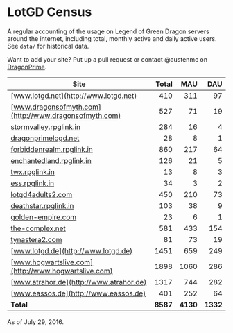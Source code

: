 # LotGD Census
A regular accounting of the usage on Legend of Green Dragon servers around the internet, including total, monthly active and daily active users. See `data/` for historical data.

Want to add your site? Put up a pull request or contact @austenmc on [DragonPrime](http://dragonprime.net).


Site | Total | MAU | DAU
--- | ---:| ---:| ---:
[www.lotgd.net](http://www.lotgd.net)|410|311|97
[www.dragonsofmyth.com](http://www.dragonsofmyth.com)|527|71|19
[stormvalley.rpglink.in](http://stormvalley.rpglink.in)|284|16|4
[dragonprimelogd.net](http://dragonprimelogd.net)|28|8|1
[forbiddenrealm.rpglink.in](http://forbiddenrealm.rpglink.in)|860|217|64
[enchantedland.rpglink.in](http://enchantedland.rpglink.in)|126|21|5
[twx.rpglink.in](http://twx.rpglink.in)|13|8|3
[ess.rpglink.in](http://ess.rpglink.in)|34|3|2
[lotgd4adults2.com](http://lotgd4adults2.com)|450|210|73
[deathstar.rpglink.in](http://deathstar.rpglink.in)|103|38|9
[golden-empire.com](http://golden-empire.com)|23|6|1
[the-complex.net](http://the-complex.net)|581|433|154
[tynastera2.com](http://tynastera2.com)|81|73|19
[www.lotgd.de](http://www.lotgd.de)|1451|659|249
[www.hogwartslive.com](http://www.hogwartslive.com)|1898|1060|286
[www.atrahor.de](http://www.atrahor.de)|1317|744|282
[www.eassos.de](http://www.eassos.de)|401|252|64
**Total**|**8587**|**4130**|**1332**

As of July 29, 2016.
